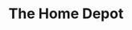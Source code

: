 ---
title: "The Home Depot"
url: /corpus-christi/the-home-depot-south-padre-island-drive/
shop: doityourself
---